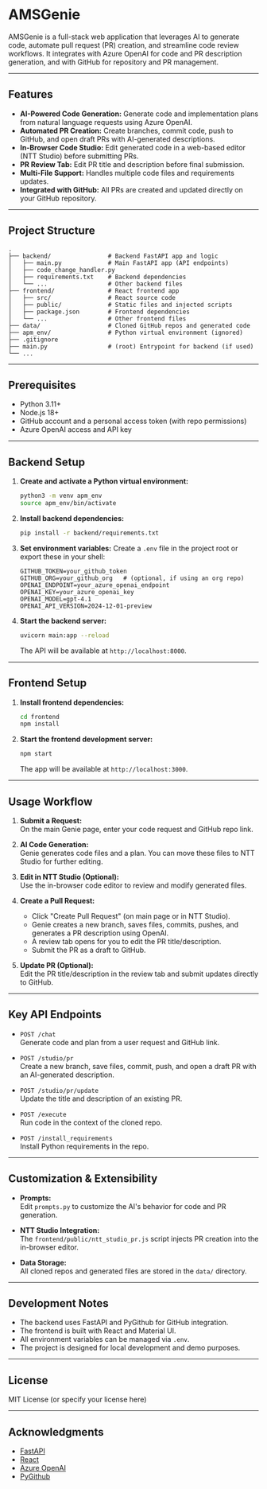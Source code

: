 # AMSGenie

AMSGenie is a full-stack web application that leverages AI to generate code, automate pull request (PR) creation, and streamline code review workflows. It integrates with Azure OpenAI for code and PR description generation, and with GitHub for repository and PR management.

---

## Features

- **AI-Powered Code Generation:** Generate code and implementation plans from natural language requests using Azure OpenAI.
- **Automated PR Creation:** Create branches, commit code, push to GitHub, and open draft PRs with AI-generated descriptions.
- **In-Browser Code Studio:** Edit generated code in a web-based editor (NTT Studio) before submitting PRs.
- **PR Review Tab:** Edit PR title and description before final submission.
- **Multi-File Support:** Handles multiple code files and requirements updates.
- **Integrated with GitHub:** All PRs are created and updated directly on your GitHub repository.

---

## Project Structure

```
.
├── backend/                # Backend FastAPI app and logic
│   ├── main.py             # Main FastAPI app (API endpoints)
│   ├── code_change_handler.py
│   ├── requirements.txt    # Backend dependencies
│   └── ...                 # Other backend files
├── frontend/               # React frontend app
│   ├── src/                # React source code
│   ├── public/             # Static files and injected scripts
│   ├── package.json        # Frontend dependencies
│   └── ...                 # Other frontend files
├── data/                   # Cloned GitHub repos and generated code
├── apm_env/                # Python virtual environment (ignored)
├── .gitignore
├── main.py                 # (root) Entrypoint for backend (if used)
└── ...
```

---

## Prerequisites

- Python 3.11+
- Node.js 18+
- GitHub account and a personal access token (with repo permissions)
- Azure OpenAI access and API key

---

## Backend Setup

1. **Create and activate a Python virtual environment:**
   ```bash
   python3 -m venv apm_env
   source apm_env/bin/activate
   ```

2. **Install backend dependencies:**
   ```bash
   pip install -r backend/requirements.txt
   ```

3. **Set environment variables:**
   Create a `.env` file in the project root or export these in your shell:
   ```
   GITHUB_TOKEN=your_github_token
   GITHUB_ORG=your_github_org   # (optional, if using an org repo)
   OPENAI_ENDPOINT=your_azure_openai_endpoint
   OPENAI_KEY=your_azure_openai_key
   OPENAI_MODEL=gpt-4.1
   OPENAI_API_VERSION=2024-12-01-preview
   ```

4. **Start the backend server:**
   ```bash
   uvicorn main:app --reload
   ```
   The API will be available at `http://localhost:8000`.

---

## Frontend Setup

1. **Install frontend dependencies:**
   ```bash
   cd frontend
   npm install
   ```

2. **Start the frontend development server:**
   ```bash
   npm start
   ```
   The app will be available at `http://localhost:3000`.

---

## Usage Workflow

1. **Submit a Request:**  
   On the main Genie page, enter your code request and GitHub repo link.

2. **AI Code Generation:**  
   Genie generates code files and a plan. You can move these files to NTT Studio for further editing.

3. **Edit in NTT Studio (Optional):**  
   Use the in-browser code editor to review and modify generated files.

4. **Create a Pull Request:**  
   - Click "Create Pull Request" (on main page or in NTT Studio).
   - Genie creates a new branch, saves files, commits, pushes, and generates a PR description using OpenAI.
   - A review tab opens for you to edit the PR title/description.
   - Submit the PR as a draft to GitHub.

5. **Update PR (Optional):**  
   Edit the PR title/description in the review tab and submit updates directly to GitHub.

---

## Key API Endpoints

- `POST /chat`  
  Generate code and plan from a user request and GitHub link.

- `POST /studio/pr`  
  Create a new branch, save files, commit, push, and open a draft PR with an AI-generated description.

- `POST /studio/pr/update`  
  Update the title and description of an existing PR.

- `POST /execute`  
  Run code in the context of the cloned repo.

- `POST /install_requirements`  
  Install Python requirements in the repo.

---

## Customization & Extensibility

- **Prompts:**  
  Edit `prompts.py` to customize the AI's behavior for code and PR generation.

- **NTT Studio Integration:**  
  The `frontend/public/ntt_studio_pr.js` script injects PR creation into the in-browser editor.

- **Data Storage:**  
  All cloned repos and generated files are stored in the `data/` directory.

---

## Development Notes

- The backend uses FastAPI and PyGithub for GitHub integration.
- The frontend is built with React and Material UI.
- All environment variables can be managed via `.env`.
- The project is designed for local development and demo purposes.

---

## License

MIT License (or specify your license here)

---

## Acknowledgments

- [FastAPI](https://fastapi.tiangolo.com/)
- [React](https://react.dev/)
- [Azure OpenAI](https://azure.microsoft.com/en-us/products/ai-services/openai-service)
- [PyGithub](https://pygithub.readthedocs.io/) 

